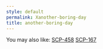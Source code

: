 ```yaml
---
style: default
permalink: Xanother-boring-day
title: another-boring-day
---
```

You may also like:
[SCP-458](http://scp-wiki.net/scp-458)
[SCP-167](http://scp-wiki.net/scp-167)